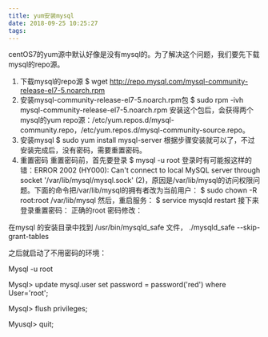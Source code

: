 ```yaml
---
title: yum安装mysql
date: 2018-09-25 10:25:27
tags:
---
```


centOS7的yum源中默认好像是没有mysql的。为了解决这个问题，我们要先下载mysql的repo源。
1. 下载mysql的repo源
$ wget http://repo.mysql.com/mysql-community-release-el7-5.noarch.rpm
2. 安装mysql-community-release-el7-5.noarch.rpm包
$ sudo rpm -ivh mysql-community-release-el7-5.noarch.rpm
安装这个包后，会获得两个mysql的yum repo源：/etc/yum.repos.d/mysql-community.repo，/etc/yum.repos.d/mysql-community-source.repo。
3. 安装mysql
$ sudo yum install mysql-server
根据步骤安装就可以了，不过安装完成后，没有密码，需要重置密码。
4. 重置密码
重置密码前，首先要登录
$ mysql -u root
登录时有可能报这样的错：ERROR 2002 (HY000): Can't connect to local MySQL server through socket '/var/lib/mysql/mysql.sock' (2)，原因是/var/lib/mysql的访问权限问题。下面的命令把/var/lib/mysql的拥有者改为当前用户：
$ sudo chown -R root:root /var/lib/mysql
然后，重启服务：
$ service mysqld restart
接下来登录重置密码：
正确的root 密码修改：

在mysql 的安装目录中找到 /usr/bin/mysqld_safe 文件， ./mysqld_safe --skip-grant-tables

之后就启动了不用密码的环境：

Mysql -u root

Mysql> update mysql.user set password = password('red') where User='root';

Mysql> flush privileges;

Myusql> quit;
